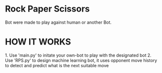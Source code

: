 # Rock Paper Scissors

Bot were made to play against human or another Bot.

# HOW IT WORKS

1\. Use 'main.py' to initate your own-bot to play with the designated bot
2\. Use 'RPS.py' to design machine learning bot, it uses opponent move history to detect and predict what is the next suitable move
